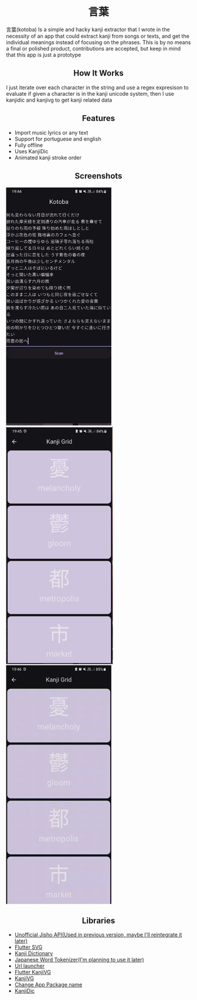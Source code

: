 <h1 style="text-align:center"> 言葉 </h1>

言葉(kotoba) Is a simple and hacky kanji extractor that I wrote in the necessity of
an app that could extract kanji from songs or texts, and get the individual meanings
instead of focusing on the phrases.
This is by no means a final or polished product, contributions are accepted,
but keep in mind that this app is just a prototype

<h2 style="text-align:center"> How It Works </h2>
I just iterate over each character in the string
and use a regex expresison to evaluate if given a character is in the kanji unicode system, then I use kanjidic and kanjivg to get kanji related data

<h2 style="text-align:center"> Features </h2>

* Import music lyrics or any text
* Support for portuguese and english
* Fully offline
* Uses KanjiDic
* Animated kanji stroke order

<h2 style="text-align:center"> Screenshots </h2>

![Import music lyrics, etc](./readme_assets/screenshot1.png)
![Kanji Grid](./readme_assets/screenshot2.png)
<img src="./readme_assets/screencapture1.gif" width="287" height="650"/>


<h2 style="text-align:center"> Libraries </h2>

* [Unofficial Jisho API(Used in previous version, maybe I'll reintegrate it later)](https://pub.dev/packages/unofficial_jisho_api)
* [Flutter SVG](https://pub.dev/packages/flutter_svg)
* [Kanji Dictionary](https://pub.dev/packages/kanji_dictionary)
* [Japanese Word Tokenizer(I'm planning to use it later)](https://pub.dev/packages/japanese_word_tokenizer)
* [Url launcher](https://pub.dev/packages/url_launcher)
* [Flutter KanjiVG](https://pub.dev/packages/flutter_kanjivg)
* [KanjiVG](https://kanjivg.tagaini.net/)
* [Change App Package name](https://pub.dev/packages/change_app_package_name)
* [KanjiDic](https://www.edrdg.org/wiki/index.php/KANJIDIC_Project)


